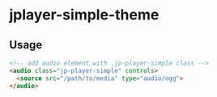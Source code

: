 # jplayer-simple-theme

## Usage

```html
<!-- add audio element with .jp-player-simple class -->
<audio class="jp-player-simple" controls>
  <source src="/path/to/media" type="audio/ogg">
</audio>
```
